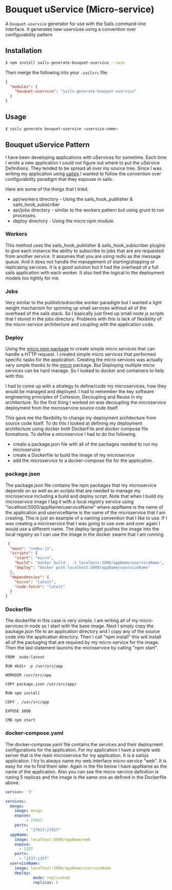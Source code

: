 # Bouquet uService (Micro-service)

A `bouquet-uservice` generator for use with the Sails command-line interface. 
It generates new uservices using a convention over configurability pattern


## Installation

```sh
$ npm install sails-generate-bouquet-uservice --save
```

Then merge the following into your `.sailsrc` file:

```json
{
  "modules": {
    "bouquet-uservice": "sails-generate-bouquet-uservice"
  }
}
```

## Usage

```bash
$ sails generate bouquet-uservice <uservice-name> 
```

## Bouquet uService Pattern
I have been developing applications with uServices for sometime. Each time I wrote a new application I could not
figure out where to put the uService Definitions. They tended to be spread all over my source tree. Since I was 
writing my application using [sailsjs](http://www.sailsjs.org) I wanted to follow the convention over configurability
paradigm that they espouse in sails.

Here are some of the things that I tried.
* api/workers directory - Using the sails_hook_publisher & sails_hook_subscriber
* api/jobs directory - similar to the workers pattern but using grunt to run processes.
* deploy directory - Using the micro npm module.

### Workers
This method uses the sails_hook_publisher & sails_hook_subscriber plugins to give each instance the ability to subscribe
to jobs that are are requested from another service. It assumes that you are using redis as the message queue. And it does
not handle the management of starting/stopping or replicating services. It is a good solution but it had the overhead of
a full sails application with each worker. It also tied the logical to the deployment models too tightly for me.

### Jobs
Very similar to the publish/subscribe worker paradigm but I wanted a light weight mechanism for spinning up small services
without all of the overhead of the sails stack. So I basically just fired up small node js scripts that I stored in
the jobs directory. Problems with this is lack of flexibility of the micro-service architecture and coupling with the
application code.

### Deploy
Using the [micro npm package](https://www.npmjs.com/package/micro) to create simple micro services that can handle a 
HTTP request. I created simple micro services that performed specific tasks for the application. Creating the micro 
services was actually very simple thanks to the [micro](https://www.npmjs.com/package/micro) package. But Deploying
multiple micro services can be hard manage. So I looked to docker and containers to help with this.

I had to come up with a strategy to define/code my microservices, how they would be managed and deployed. I had
to remember the key software engineering principles of Cohesion, Decoupling and Reuse in my architecture. So the first
thing I worked on was decoupling the microservice deployment from the microservice source code itself.

This gave me the flexibility to change my deployment architecture from source code itself. To do this I looked at 
defining my deployment architecture using docker both DockerFile and docker compose file formations. To define a microservice
I had to do the following.
* create a package.json file with all of the packages needed to run my microservice
* create a Dockerfile to build the image of my microservice
* add the microservice to a docker-compose file for the application.

### package.json
The package.json file contains the npm packages that my microservice depends on as well as an scripts that are needed
to manage my microservice including a build and deploy script. Note that when I build my microservice image I tag it
with a local registry service using "localhost:5000/appName/userviceName" where appName is the name of the application
and userviceName is the name of the microservice that I am creating. This is just an example of a naming convention that
I like to use. If I was creating a microservice that I was going to use over and over again I would use a different name.
The deploy target pushes the image into the local registry so I can use the image in the docker swarm that I am running.
```json
 {
  "main": "index.js",
  "scripts": {
    "start": "micro",
    "build": "docker build . -t localhost:5000/appName/userviceName",
    "deploy": "docker push localhost:5000/appName/userviceName"
  },
  "dependencies": {
    "micro": "latest",
    "node-fetch": "latest"
  }
} 
```
### Dockerfile
The dockerfile in this case is very simple. I am writing all of my micro-services in node so I start with the base image.
Next I simply copy the package.json file to an application directory and I copy any of the source code into the application
directory. Then I call "npm install" this will install all of the packaging that are required by my micro-service for
the image. Then the last statement launchs the microservice by calling "npm start".
```
FROM  node:latest

RUN mkdir -p /usr/src/app

WORKDIR /usr/src/app

COPY package.json /usr/src/app/

RUN npm install

COPY . /usr/src/app

EXPOSE 3000

CMD npm start
```

### docker-compose.yaml
The docker-compose.yaml file contains the services and their deployment configurations for the application.
For my application I have a simple web server that is the main microservice for my application. It is a sailsjs application.
I try to always name my web interface micro-service "web". It is easy for me to find them later. Again in the file below
I have appName as the name of the application. Also you can see the micro-service definition is runing 5 replicas and
the image is the same one as defined in the Dockerfile above.

```yaml
version: '3'

services:
  mongo:
    image: mongo
    expose:
         - 27017
    ports:
         - "27017:27017"
  appName:
    image: localhost:5000/appName/web
    expose:
      - 1337
    ports:
      - "1337:1337"
  userviceName:
    image: localhost:5000/appName/userviceName
    deploy:
            mode: replicated
            replicas: 5
```

